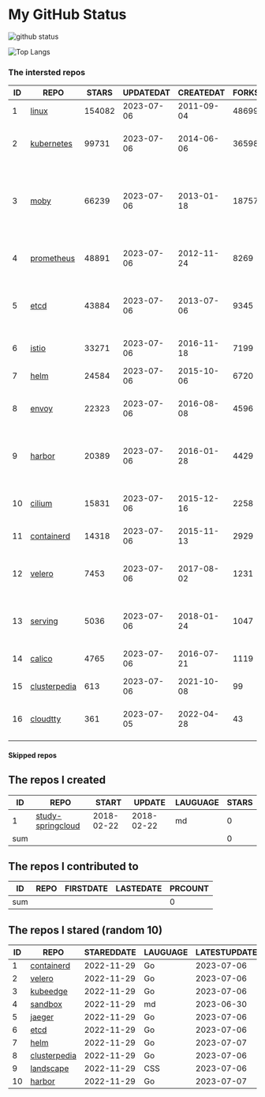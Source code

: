 # My GitHub Status

<img src="https://github-readme-stats-1.yihong0618.vercel.app/api?username=daoqingniu&show_icons=true&&&hide_title=true&count_private=true" alt="github status" />

![Top Langs](https://github-readme-stats-1.yihong0618.vercel.app/api/top-langs/?username=daoqingniu&layout=compact)

<!--START_SECTION:github_repos-->
### The intersted repos
| ID |                              REPO                               | STARS  | UPDATEDAT  | CREATEDAT  | FORKSCOUNT |                                              DESCRIPTIONS                                              |
|----|-----------------------------------------------------------------|--------|------------|------------|------------|--------------------------------------------------------------------------------------------------------|
|  1 | [linux](https://github.com/torvalds/linux)                      | 154082 | 2023-07-06 | 2011-09-04 |      48699 | Linux kernel source tree                                                                               |
|  2 | [kubernetes](https://github.com/kubernetes/kubernetes)          |  99731 | 2023-07-06 | 2014-06-06 |      36598 | Production-Grade Container Scheduling and Management                                                   |
|  3 | [moby](https://github.com/moby/moby)                            |  66239 | 2023-07-06 | 2013-01-18 |      18757 | Moby Project - a collaborative project for the container ecosystem to assemble container-based systems |
|  4 | [prometheus](https://github.com/prometheus/prometheus)          |  48891 | 2023-07-06 | 2012-11-24 |       8269 | The Prometheus monitoring system and time series database.                                             |
|  5 | [etcd](https://github.com/etcd-io/etcd)                         |  43884 | 2023-07-06 | 2013-07-06 |       9345 | Distributed reliable key-value store for the most critical data of a distributed system                |
|  6 | [istio](https://github.com/istio/istio)                         |  33271 | 2023-07-06 | 2016-11-18 |       7199 | Connect, secure, control, and observe services.                                                        |
|  7 | [helm](https://github.com/helm/helm)                            |  24584 | 2023-07-06 | 2015-10-06 |       6720 | The Kubernetes Package Manager                                                                         |
|  8 | [envoy](https://github.com/envoyproxy/envoy)                    |  22323 | 2023-07-06 | 2016-08-08 |       4596 | Cloud-native high-performance edge/middle/service proxy                                                |
|  9 | [harbor](https://github.com/goharbor/harbor)                    |  20389 | 2023-07-06 | 2016-01-28 |       4429 | An open source trusted cloud native registry project that stores, signs, and scans content.            |
| 10 | [cilium](https://github.com/cilium/cilium)                      |  15831 | 2023-07-06 | 2015-12-16 |       2258 | eBPF-based Networking, Security, and Observability                                                     |
| 11 | [containerd](https://github.com/containerd/containerd)          |  14318 | 2023-07-06 | 2015-11-13 |       2929 | An open and reliable container runtime                                                                 |
| 12 | [velero](https://github.com/vmware-tanzu/velero)                |   7453 | 2023-07-06 | 2017-08-02 |       1231 | Backup and migrate Kubernetes applications and their persistent volumes                                |
| 13 | [serving](https://github.com/knative/serving)                   |   5036 | 2023-07-06 | 2018-01-24 |       1047 | Kubernetes-based, scale-to-zero, request-driven compute                                                |
| 14 | [calico](https://github.com/projectcalico/calico)               |   4765 | 2023-07-06 | 2016-07-21 |       1119 | Cloud native networking and network security                                                           |
| 15 | [clusterpedia](https://github.com/clusterpedia-io/clusterpedia) |    613 | 2023-07-06 | 2021-10-08 |         99 | The Encyclopedia of Kubernetes clusters                                                                |
| 16 | [cloudtty](https://github.com/cloudtty/cloudtty)                |    361 | 2023-07-05 | 2022-04-28 |         43 | A Friendly Kubernetes CloudShell (Web Terminal) !                                                      |



#### Skipped repos
<!--END_SECTION:github_repos-->

<!--START_SECTION:my_github-->
## The repos I created
| ID  |                                 REPO                                 |   START    |   UPDATE   | LAUGUAGE | STARS |
|-----|----------------------------------------------------------------------|------------|------------|----------|-------|
|   1 | [study-springcloud](https://github.com/daoqingniu/study-springcloud) | 2018-02-22 | 2018-02-22 | md       |     0 |
| sum |                                                                      |            |            |          |     0 |

## The repos I contributed to
| ID  | REPO | FIRSTDATE | LASTEDATE | PRCOUNT |
|-----|------|-----------|-----------|---------|
| sum |      |           |           |       0 |

## The repos I stared (random 10)
| ID |                              REPO                               | STAREDDATE | LAUGUAGE | LATESTUPDATE |
|----|-----------------------------------------------------------------|------------|----------|--------------|
|  1 | [containerd](https://github.com/containerd/containerd)          | 2022-11-29 | Go       | 2023-07-06   |
|  2 | [velero](https://github.com/vmware-tanzu/velero)                | 2022-11-29 | Go       | 2023-07-06   |
|  3 | [kubeedge](https://github.com/kubeedge/kubeedge)                | 2022-11-29 | Go       | 2023-07-06   |
|  4 | [sandbox](https://github.com/cncf/sandbox)                      | 2022-11-29 | md       | 2023-06-30   |
|  5 | [jaeger](https://github.com/jaegertracing/jaeger)               | 2022-11-29 | Go       | 2023-07-06   |
|  6 | [etcd](https://github.com/etcd-io/etcd)                         | 2022-11-29 | Go       | 2023-07-06   |
|  7 | [helm](https://github.com/helm/helm)                            | 2022-11-29 | Go       | 2023-07-07   |
|  8 | [clusterpedia](https://github.com/clusterpedia-io/clusterpedia) | 2022-11-29 | Go       | 2023-07-06   |
|  9 | [landscape](https://github.com/cncf/landscape)                  | 2022-11-29 | CSS      | 2023-07-06   |
| 10 | [harbor](https://github.com/goharbor/harbor)                    | 2022-11-29 | Go       | 2023-07-07   |

<!--END_SECTION:my_github-->
